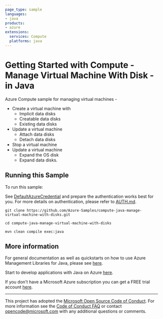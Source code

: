 ```yaml
---
page_type: sample
languages:
- java
products:
- azure
extensions:
  services: Compute
  platforms: java
---
```


# Getting Started with Compute - Manage Virtual Machine With Disk - in Java #


  Azure Compute sample for managing virtual machines -
   - Create a virtual machine with
       - Implicit data disks
       - Creatable data disks
       - Existing data disks
   - Update a virtual machine
       - Attach data disks
       - Detach data disks
   - Stop a virtual machine
   - Update a virtual machine
       - Expand the OS disk
       - Expand data disks.
 

## Running this Sample ##

To run this sample:

See [DefaultAzureCredential](https://github.com/Azure/azure-sdk-for-java/tree/main/sdk/identity/azure-identity#defaultazurecredential) and prepare the authentication works best for you. For more details on authentication, please refer to [AUTH.md](https://github.com/Azure/azure-sdk-for-java/blob/main/sdk/resourcemanager/docs/AUTH.md).

    git clone https://github.com/Azure-Samples/compute-java-manage-virtual-machine-with-disks.git

    cd compute-java-manage-virtual-machine-with-disks

    mvn clean compile exec:java

## More information ##

For general documentation as well as quickstarts on how to use Azure Management Libraries for Java, please see [here](https://aka.ms/azsdk/java/mgmt).

Start to develop applications with Java on Azure [here](http://azure.com/java).

If you don't have a Microsoft Azure subscription you can get a FREE trial account [here](http://go.microsoft.com/fwlink/?LinkId=330212).

---

This project has adopted the [Microsoft Open Source Code of Conduct](https://opensource.microsoft.com/codeofconduct/). For more information see the [Code of Conduct FAQ](https://opensource.microsoft.com/codeofconduct/faq/) or contact [opencode@microsoft.com](mailto:opencode@microsoft.com) with any additional questions or comments.